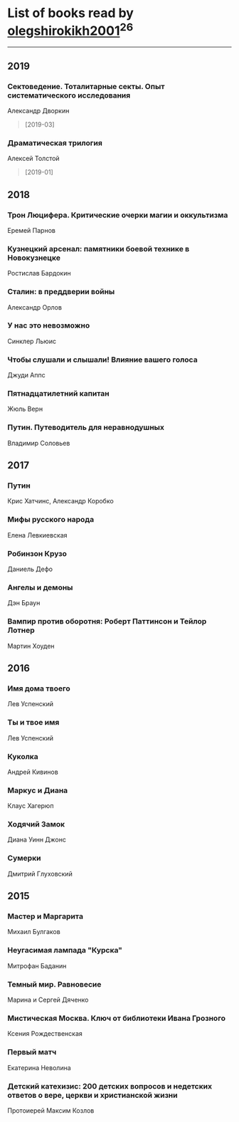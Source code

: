 # List of books read by [olegshirokikh2001](http://vk.com/id445474364)<sup>26</sup>
---

## 2019

### Сектоведение. Тоталитарные секты. Опыт систематического исследования
Александр Дворкин
> [2019-03] 


### Драматическая трилогия
Алексей Толстой
> [2019-01] 



## 2018

### Трон Люцифера. Критические очерки магии и оккультизма
Еремей Парнов


### Кузнецкий арсенал: памятники боевой технике в Новокузнецке
Ростислав Бардокин


### Сталин: в преддверии войны
Александр Орлов


### У нас это невозможно
Синклер Льюис


### Чтобы слушали и слышали! Влияние вашего голоса
Джуди Аппс


### Пятнадцатилетний капитан
Жюль Верн


### Путин. Путеводитель для неравнодушных
Владимир Соловьев



## 2017

### Путин
Крис Хатчинс, Александр Коробко


### Мифы русского народа
Елена Левкиевская


### Робинзон Крузо
Даниель Дефо


### Ангелы и демоны
Дэн Браун


### Вампир против оборотня: Роберт Паттинсон и Тейлор Лотнер
Мартин Хоуден



## 2016

### Имя дома твоего
Лев Успенский


### Ты и твое имя
Лев Успенский


### Куколка
Андрей Кивинов


### Маркус и Диана
Клаус Хагерюп


### Ходячий Замок
Диана Уинн Джонс


### Сумерки
Дмитрий Глуховский



## 2015

### Мастер и Маргарита
Михаил Булгаков


### Неугасимая лампада "Курска"
Митрофан Баданин


### Темный мир. Равновесие
Марина и Сергей Дяченко


### Мистическая Москва. Ключ от библиотеки Ивана Грозного
Ксения Рождественская


### Первый матч
Екатерина Неволина


### Детский катехизис: 200 детских вопросов и недетских ответов о вере, церкви и христианской жизни
Протоиерей Максим Козлов



